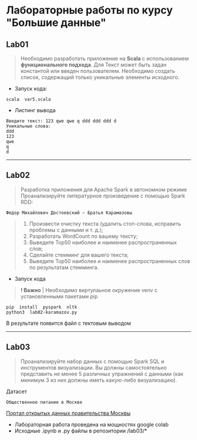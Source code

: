 # Лабораторные работы по курсу "Большие данные"

## **Lab01**

> Необходимо разработать приложение на **Scala** с использованием
>  **функционального подхода**. Для Текст может быть задан константой или введен пользователем. Необходимо создать список, содержащий только
> уникальные элементы исходного.

- Запуск кода:

```shell
scala  var5.scala
```

- Листинг вывода
```
Введите текст: 123 qwe qwe q ddd ddd ddd d
Уникальные слова:
ddd
123
qwe
q
d
```
---

## **Lab02**

> Разработка приложения для Apache Spark в автономном режиме
> Проанализируйте литературное произведение с помощью Spark RDD:

```
Федор Михайлович Достоевский – Братья Карамазовы
```
>  1. Произвести очистку текста (удалить стоп-слова, исправить проблемы с данными и т. д.);
>  2. Разработать WordCount по вашему тексту;
>  3. Выведите Top50 наиболее и наименее распространенных слов;
>  4. Сделайте стемминг для вашего текста;
>  5. Выведите Top50 наиболее и наименее распространенных слов по результатам стемминга.

- Запуск кода

> **! Важно** |
> Необходимо виртулаьное окружение venv с установленными пакетами pip

```shell
pip  install  pyspark  nltk
python3  lab02-karamazov.py
```

В результате появится файл с тектовым выводом

---

## **Lab03**

> Проанализируйте набор данных с помощью Spark SQL и инструментов визуализации. Вы должны самостоятельно представить не менее 5 различных упражнений с данными (как минимум 3 из них должны иметь какую-либо визуализацию). 

Датасет
```
Общественное питание в Москве
```
[Портал открытых данных правительства Москвы](https://data.mos.ru/opendata/1903)

- Лабораторная работа проведена на мощностях google colab
- Исходные .ipynb и .py файлы в репозитории /lab03/*